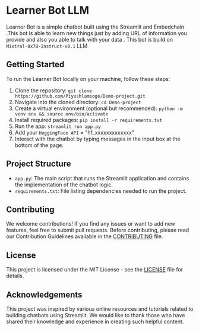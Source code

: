  Learner Bot LLM
==============================================

Learner Bot is a simple chatbot built using the Streamlit and Embedchain .This bot is able to learn new things just by adding URL of information you provide and also you able to talk with your data . This bot is build on `Mixtral-8x7B-Instruct-v0.1` LLM 

Getting Started
---------------

To run the Learner Bot locally on your machine, follow these steps:

1. Clone the repository: `git clone https://github.com/Piyushlamsoge/Demo-project.git`
2. Navigate into the cloned directory: `cd Demo-project`
3. Create a virtual environment (optional but recommended): `python -m venv env && source env/bin/activate`
4. Install required packages: `pip install -r requirements.txt`
5. Run the app: `streamlit run app.py`
6. Add your `HuggingFace API` = "hf_xxxxxxxxxxxxx" 
7. Interact with the chatbot by typing messages in the input box at the bottom of the page.

Project Structure
-----------------

* `app.py`: The main script that runs the Streamlit application and contains the implementation of the chatbot logic.
* `requirements.txt`: File listing dependencies needed to run the project.



Contributing
------------

We welcome contributions! If you find any issues or want to add new features, feel free to submit pull requests. Before contributing, please read our Contribution Guidelines available in the [CONTRIBUTING](CONTRIBUTING.md) file.

License
-------

This project is licensed under the MIT License - see the [LICENSE](LICENSE) file for details.

Acknowledgements
----------------

This project was inspired by various online resources and tutorials related to building chatbots using Streamlit. We would like to thank those who have shared their knowledge and experience in creating such helpful content.
